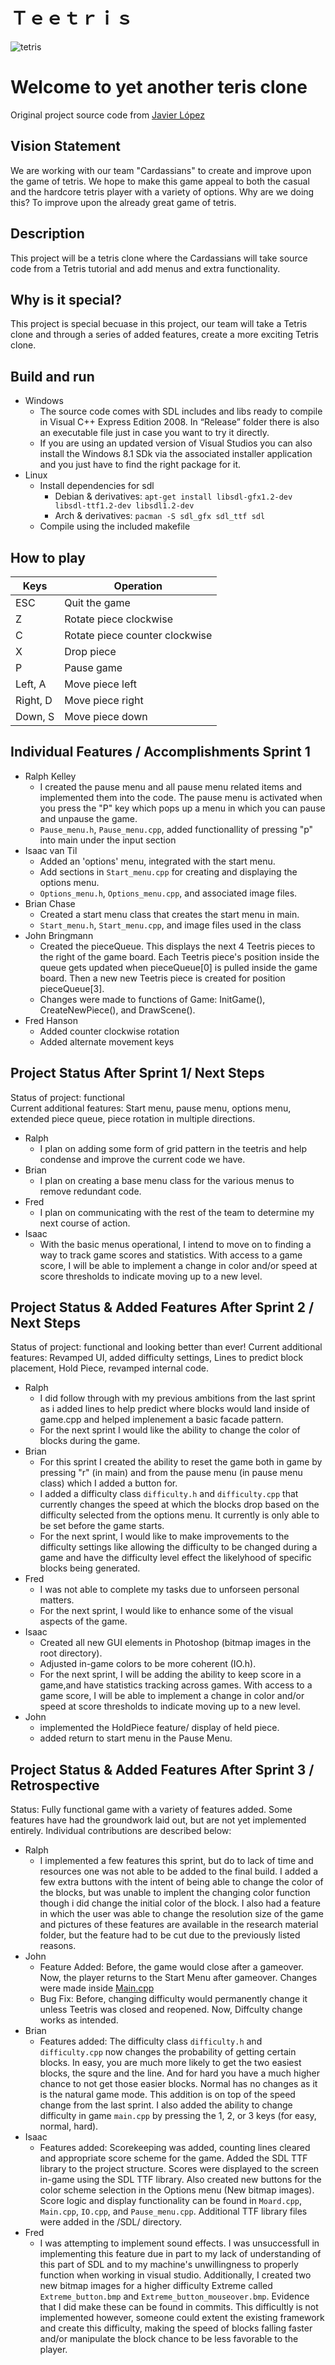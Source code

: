 # Ｔｅｅｔｒｉｓ
![tetris](https://raw.githubusercontent.com/cs3398-cardassians-prime/CS3398-cardassians-S2019/master/tetris.jpg)

# Welcome to yet another teris clone

Original project source code from [Javier López](http://www.javilop.com)

## Vision Statement
We are working with our team "Cardassians" to create and improve upon the game of tetris. We hope to make this game appeal to both the casual and the hardcore tetris player with a variety of options. Why are we doing this? To improve upon the already great game of tetris.

## Description
This project will be a tetris clone where the Cardassians will take source code from a Tetris tutorial and add menus and extra functionality.

## Why is it special?
This project is special becuase in this project, our team will take a Tetris clone and through a series of added features, create a more exciting Tetris clone.

## Build and run
* Windows
  * The source code comes with SDL includes and libs ready to compile in Visual C++ Express Edition 2008. In “Release” folder there is also an executable file just in case you want to try it directly.
  * If you are using an updated version of Visual Studios you can also install the Windows 8.1 SDk via the associated installer application and you just have to find the right package for it.
* Linux
  * Install dependencies for sdl
    * Debian & derivatives: `apt-get install libsdl-gfx1.2-dev libsdl-ttf1.2-dev libsdl1.2-dev`
    * Arch & derivatives: `pacman -S sdl_gfx sdl_ttf sdl`
  * Compile using the included makefile
  
## How to play
Keys | Operation
------------ | -------------
ESC | Quit the game
Z | Rotate piece clockwise
C | Rotate piece counter clockwise
X | Drop piece
P | Pause game
Left, A | Move piece left
Right, D | Move piece right
Down, S | Move piece down

## Individual Features / Accomplishments Sprint 1
* Ralph Kelley
  * I created the pause menu and all pause menu related items and implemented them into the code. The pause menu is activated when you press the "P" key which pops up a menu in which you can pause and unpause the game.  
  * `Pause_menu.h`, `Pause_menu.cpp`, added functionallity of pressing "p" into main under the input section
* Isaac van Til
  * Added an 'options' menu, integrated with the start menu.
  * Add sections in `Start_menu.cpp` for creating and displaying the options menu.
  * `Options_menu.h`, `Options_menu.cpp`, and associated image files.
* Brian Chase
  * Created a start menu class that creates the start menu in main.
  * `Start_menu.h`, `Start_menu.cpp`, and image files used in the class
* John Bringmann
  * Created the pieceQueue. This displays the next 4 Teetris pieces to the right of the game board. 
    Each Teetris piece's position inside the queue gets updated when pieceQueue[0] is pulled inside the game board.
    Then a new new Teetris piece is created for position pieceQueue[3]. 
  * Changes were made to functions of Game: InitGame(), CreateNewPiece(), and DrawScene().  
* Fred Hanson
  * Added counter clockwise rotation
  * Added alternate movement keys

 
## Project Status After Sprint 1/ Next Steps
Status of project: functional  
Current additional features: Start menu, pause menu, options menu, extended piece queue, piece rotation in multiple directions.
* Ralph
  * I plan on adding some form of grid pattern in the teetris and help condense and improve the current code we have.
* Brian
  * I plan on creating a base menu class for the various menus to remove redundant code.
* Fred
  * I plan on communicating with the rest of the team to determine my next course of action.
* Isaac
  * With the basic menus operational, I intend to move on to finding a way to track game scores and statistics. With access to a game score, I will be able to implement a change in color and/or speed at score thresholds to indicate moving up to a new level.
  
 ## Project Status & Added Features After Sprint 2 / Next Steps
 Status of project: functional and looking better than ever!
 Current additional features: Revamped UI, added difficulty settings, Lines to predict block placement, Hold Piece, revamped internal code.
* Ralph
  * I did follow through with my previous ambitions from the last sprint as i added lines to help predict where blocks would land inside of game.cpp and helped implenement a basic facade pattern. 
  * For the next sprint I would like the ability to change the color of blocks during the game.  
* Brian
  * For this sprint I created the ability to reset the game both in game by pressing "r" (in main) and from the pause menu (in pause menu class) which I added a button for. 
  * I added a difficulty class `difficulty.h` and `difficulty.cpp` that currently changes the speed at which the blocks drop based on the difficulty selected from the options menu. It currently is only able to be set before the game starts.
  * For the next sprint, I would like to make improvements to the difficulty settings like allowing the difficulty to be changed during a game and have the difficulty level effect the likelyhood of specific blocks being generated.
* Fred
  * I was not able to complete my tasks due to unforseen personal matters.
  * For the next sprint, I would like to enhance some of the visual aspects of the game.
* Isaac
  * Created all new GUI elements in Photoshop (bitmap images in the root directory).
  * Adjusted in-game colors to be more coherent (IO.h).
  * For the next sprint, I will be adding the ability to keep score in a game,and have statistics tracking across games. With access to a game score, I will be able to implement a change in color and/or speed at score thresholds to indicate moving up to a new level.
* John
  * implemented the HoldPiece feature/ display of held piece.  
  * added return to start menu in the Pause Menu.

## Project Status & Added Features After Sprint 3 / Retrospective
Status: Fully functional game with a variety of features added. Some features have had the groundwork laid out, but are not yet implemented entirely. Individual contributions are described below:
* Ralph
  * I implemented a few features this sprint, but do to lack of time and resources one was not able to be added to the final build.  I added a few extra buttons with the intent of being able to change the color of the blocks, but was unable to implent the changing color function though i did change the initial color of the block.  I also had a feature in which the user was able to change the resolution size of the game and pictures of these features are available in the research material folder, but the feature had to be cut due to the previously listed reasons.  
* John
  * Feature Added: 
      Before, the game would close after a gameover. 
      Now, the player returns to the Start Menu after gameover. Changes were made inside [Main.cpp](https://github.com/cs3398-cardassians-prime/CS3398-cardassians-S2019/blob/4909d3a2d730958b1962d4ca4312534183c64837/Main.cpp)
  * Bug Fix: 
        Before, changing difficulty would permanently change it unless Teetris was closed and reopened.
        Now, Diffculty change works as intended.
* Brian
  * Features added:
     The difficulty class `difficulty.h` and `difficulty.cpp` now changes the probability of getting certain blocks. In easy, you are much more likely to get the two easiest blocks, the squre and the line. And for hard you have a much higher chance to not get those easier blocks. Normal has no changes as it is the natural game mode. This addition is on top of the speed change from the last sprint. I also added the ability to change difficulty in game `main.cpp` by pressing the 1, 2, or 3 keys (for easy, normal, hard). 
* Isaac
  * Features added:
     Scorekeeping was added, counting lines cleared and appropriate score scheme for the game. Added the SDL TTF library to the project structure. Scores were displayed to the screen in-game using the SDL TTF library. Also created new buttons for the color scheme selection in the Options menu (New bitmap images). Score logic and display functionality can be found in `Moard.cpp`, `Main.cpp`, `IO.cpp`, and `Pause_menu.cpp`. Additional TTF library files were added in the /SDL/ directory.
* Fred
  * I was attempting to implement sound effects. I was unsuccessfull in implementing this feature due in part to my lack of understanding of this part of SDL and to my machine's unwillingness to properly function when working in visual studio. Additionally, I created two new bitmap images for a higher difficulty Extreme called `Extreme_button.bmp` and `Extreme_button_mouseover.bmp`. Evidence that I did make these can be found in commits. This difficultly is not implemented however, someone could extent the existing framework and create this difficulty, making the speed of blocks falling faster and/or manipulate the block chance to be less favorable to the player.
